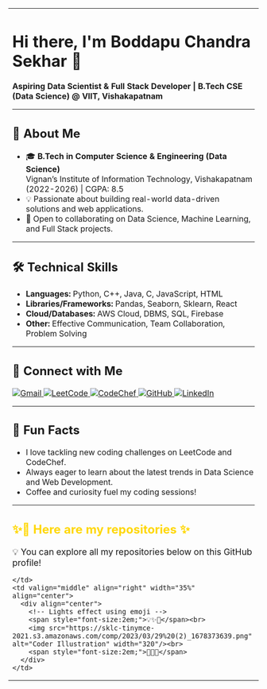 <table>
  <tr>
    <td valign="middle" width="65%">
    
# Hi there, I'm Boddapu Chandra Sekhar 👋

**Aspiring Data Scientist & Full Stack Developer | B.Tech CSE (Data Science) @ VIIT, Vishakapatnam**

---

## 🚀 About Me

- 🎓 **B.Tech in Computer Science & Engineering (Data Science)**  
  Vignan’s Institute of Information Technology, Vishakapatnam (2022-2026) | CGPA: 8.5  
- 💡 Passionate about building real-world data-driven solutions and web applications.
- 🤝 Open to collaborating on Data Science, Machine Learning, and Full Stack projects.

---

## 🛠️ Technical Skills

- **Languages:** Python, C++, Java, C, JavaScript, HTML
- **Libraries/Frameworks:** Pandas, Seaborn, Sklearn, React
- **Cloud/Databases:** AWS Cloud, DBMS, SQL, Firebase
- **Other:** Effective Communication, Team Collaboration, Problem Solving

---

## 🔗 Connect with Me

<p>
  <a href="mailto:boddapuchandu2004@gmail.com">
    <img src="https://img.shields.io/badge/Gmail-D14836?style=for-the-badge&logo=gmail&logoColor=white" alt="Gmail"/>
  </a>
  <a href="https://leetcode.com/u/CHANDRASEKHAR33/" target="_blank">
    <img src="https://img.shields.io/badge/LeetCode-FFA116?style=for-the-badge&logo=leetcode&logoColor=black" alt="LeetCode"/>
  </a>
  <a href="https://www.codechef.com/users/your-codechef" target="_blank">
    <img src="https://img.shields.io/badge/CodeChef-5B4638?style=for-the-badge&logo=codechef&logoColor=white" alt="CodeChef"/>
  </a>
  <a href="https://github.com/boddapuchandrasekhar" target="_blank">
    <img src="https://img.shields.io/badge/GitHub-181717?style=for-the-badge&logo=github&logoColor=white" alt="GitHub"/>
  </a>
  <a href="https://www.linkedin.com/in/your-linkedin" target="_blank">
    <img src="https://img.shields.io/badge/LinkedIn-0A66C2?style=for-the-badge&logo=linkedin&logoColor=white" alt="LinkedIn"/>
  </a>
</p>

---

## 🎯 Fun Facts

- I love tackling new coding challenges on LeetCode and CodeChef.
- Always eager to learn about the latest trends in Data Science and Web Development.
- Coffee and curiosity fuel my coding sessions!

---

## <span style="color: #FFD700;">✨📂 Here are my repositories ✨</span>

<span style="font-size:1.1em">💡&nbsp;You can explore all my repositories below on this GitHub profile!</span>

    </td>
    <td valign="middle" align="right" width="35%" align="center">
      <div align="center">
        <!-- Lights effect using emoji -->
        <span style="font-size:2em;">💡✨🌟</span><br>
        <img src="https://sklc-tinymce-2021.s3.amazonaws.com/comp/2023/03/29%20(2)_1678373639.png" alt="Coder Illustration" width="320"/><br>
        <span style="font-size:2em;">🌟✨💡</span>
      </div>
    </td>
  </tr>
</table>
